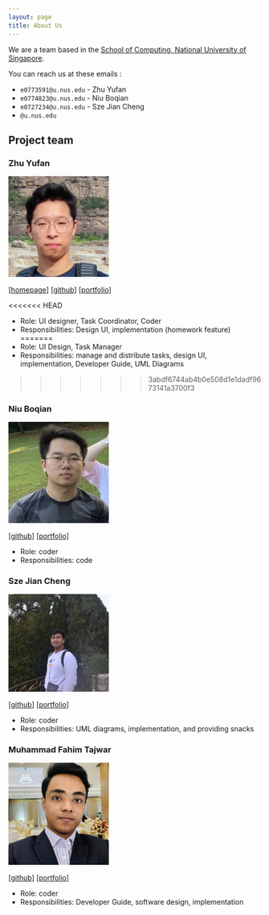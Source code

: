 ```yaml
---
layout: page
title: About Us
---
```


We are a team based in the [School of Computing, National University of Singapore](http://www.comp.nus.edu.sg).

You can reach us at these emails :
* `e0773591@u.nus.edu` - Zhu Yufan
* `e0774823@u.nus.edu` - Niu Boqian
* `e0727234@u.nus.edu` - Sze Jian Cheng
* `@u.nus.edu`

## Project team

### Zhu Yufan

<img src="images/yufannnn.png" width="200px">

[[homepage](https://blog.zyf.ninja/)]
[[github](https://github.com/Yufannnn)]
[[portfolio](team/yufannnn.md)]

<<<<<<< HEAD
* Role: UI designer, Task Coordinator, Coder
* Responsibilities: Design UI, implementation (homework feature)
=======
* Role: UI Design, Task Manager
* Responsibilities: manage and distribute tasks, design UI,  implementation, Developer Guide, UML Diagrams
>>>>>>> 3abdf6744ab4b0e508d1e1dadf9673141a3700f3

### Niu Boqian

<img src="images/nbqian.png" width="200px">

[[github](https://github.com/NBQian)]
[[portfolio](team/johndoe.md)]

* Role: coder
* Responsibilities: code

### Sze Jian Cheng

<img src="images/szejiancheng.png" width="200px">

[[github](http://github.com/szejiancheng)] [[portfolio](https://github.com/szejiancheng?tab=repositories)]

* Role: coder
* Responsibilities: UML diagrams, implementation, and providing snacks

### Muhammad Fahim Tajwar

<img src="images/fahim-tazz.png" width="200px">

[[github](http://github.com/fahim-tazz)]
[[portfolio](team/fahim-tazz.md)]

* Role: coder
* Responsibilities: Developer Guide, software design, implementation

